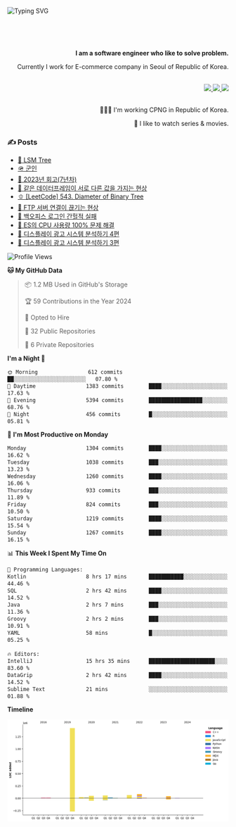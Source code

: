 ![Typing SVG](https://readme-typing-svg.herokuapp.com/?lines=Hello,+I'm+Changkwon+😎&height=150&width=1024&size=40&color=458588&background=282828&center=true&vCenter=true&multiline=false&duration=2000&pause=0)

<div align=right>
  <br/>
  <br/>  
  <br/>
  
  **I am a software engineer who like to solve problem.**<br/>
  
  Currently I work for E-commerce company in Seoul of Republic of Korea.<br/>
  <br/>

  <a href="https://www.linkedin.com/in/spearkkk/" target="_blank">
    <img src="https://img.shields.io/badge/LinkedIn-305D61.svg?&style=for-the-badge&logo=linkedin&logoColor=ffffff&labelColor=305D61&logoWidth=20"/>
  </a>
  <a href="http://spearkkk.dev/en/resume/" target="_blank">
    <img src="https://img.shields.io/badge/resume-305D61.svg?&style=for-the-badge&logo=ReadtheDocs&logoColor=ffffff&labelColor=305D61&logoWidth=20"/>
  </a>
  <a href="https://spearkkk.dev/" target="_blank">
    <img src="https://img.shields.io/badge/blog-305D61.svg?&style=for-the-badge&logo=ReadtheDocs&logoColor=ffffff&labelColor=305D61&logoWidth=20"/>
  </a>
  
  <br/>
  <br/>
  
  👨🏼‍💻 I'm working CPNG in Republic of Korea.
  <br/>
  
  🍿 I like to watch series & movies.
  <br/>

</div>
  
<div align=left>
  
  <div>
    
  ### ✍️ Posts
    
  </div>
  
  <!-- BLOGPOSTS:START -->
- [🌽 LSM Tree](https://spearkkk.dev/lsm-tree)
- [🪖 군인](https://spearkkk.dev/soldier)
- [📝 2023년 회고(7년차)](https://spearkkk.dev/7%EB%85%84%EC%B0%A8-%ED%9A%8C%EA%B3%A0)
- [🍞 같은 데이터프레임이 서로 다른 값을 가지는 현상](https://spearkkk.dev/two-dataframe-have-another-value)
- [🫑 [LeetCode] 543. Diameter of Binary Tree](https://spearkkk.dev/leetcode-543-diameter-of-binary-tree)
- [🍂 FTP 서버 연결이 끊기는 현상](https://spearkkk.dev/ftp-server-connection-failure)
- [🍆 백오피스 로그인 간헐적 실패](https://spearkkk.dev/back-office-login-failure)
- [🧄 ES의 CPU 사용량 100% 문제 해결](https://spearkkk.dev/es-cpu-100-trouble-shooting)
- [🍈 디스플레이 광고 시스템 분석하기 4편](https://spearkkk.dev/display-advertising-system-analysis-4)
- [🍊 디스플레이 광고 시스템 분석하기 3편](https://spearkkk.dev/display-advertising-system-analysis-3)
<!-- BLOGPOSTS:END -->

  
<!--START_SECTION:waka-->
![Profile Views](http://img.shields.io/badge/Profile%20Views-1-blue)

**🐱 My GitHub Data** 

> 📦 1.2 MB Used in GitHub's Storage 
 > 
> 🏆 59 Contributions in the Year 2024
 > 
> 💼 Opted to Hire
 > 
> 📜 32 Public Repositories 
 > 
> 🔑 6 Private Repositories 
 > 
**I'm a Night 🦉** 

```text
🌞 Morning                612 commits         ██░░░░░░░░░░░░░░░░░░░░░░░   07.80 % 
🌆 Daytime                1383 commits        ████░░░░░░░░░░░░░░░░░░░░░   17.63 % 
🌃 Evening                5394 commits        █████████████████░░░░░░░░   68.76 % 
🌙 Night                  456 commits         █░░░░░░░░░░░░░░░░░░░░░░░░   05.81 % 
```
📅 **I'm Most Productive on Monday** 

```text
Monday                   1304 commits        ████░░░░░░░░░░░░░░░░░░░░░   16.62 % 
Tuesday                  1038 commits        ███░░░░░░░░░░░░░░░░░░░░░░   13.23 % 
Wednesday                1260 commits        ████░░░░░░░░░░░░░░░░░░░░░   16.06 % 
Thursday                 933 commits         ███░░░░░░░░░░░░░░░░░░░░░░   11.89 % 
Friday                   824 commits         ███░░░░░░░░░░░░░░░░░░░░░░   10.50 % 
Saturday                 1219 commits        ████░░░░░░░░░░░░░░░░░░░░░   15.54 % 
Sunday                   1267 commits        ████░░░░░░░░░░░░░░░░░░░░░   16.15 % 
```


📊 **This Week I Spent My Time On** 

```text
💬 Programming Languages: 
Kotlin                   8 hrs 17 mins       ███████████░░░░░░░░░░░░░░   44.46 % 
SQL                      2 hrs 42 mins       ████░░░░░░░░░░░░░░░░░░░░░   14.52 % 
Java                     2 hrs 7 mins        ███░░░░░░░░░░░░░░░░░░░░░░   11.36 % 
Groovy                   2 hrs 2 mins        ███░░░░░░░░░░░░░░░░░░░░░░   10.91 % 
YAML                     58 mins             █░░░░░░░░░░░░░░░░░░░░░░░░   05.25 % 

🔥 Editors: 
IntelliJ                 15 hrs 35 mins      █████████████████████░░░░   83.60 % 
DataGrip                 2 hrs 42 mins       ████░░░░░░░░░░░░░░░░░░░░░   14.52 % 
Sublime Text             21 mins             ░░░░░░░░░░░░░░░░░░░░░░░░░   01.88 % 
```

**Timeline**

![Lines of Code chart](https://raw.githubusercontent.com/spearkkk/spearkkk/main/assets/bar_graph.png)


<!--END_SECTION:waka-->
</div>

